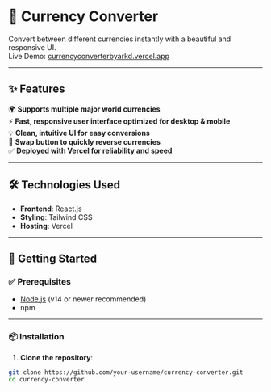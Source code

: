 # 💱 Currency Converter

Convert between different currencies instantly with a beautiful and responsive UI.  
Live Demo: [currencyconverterbyarkd.vercel.app](https://currencyconverterbyarkd.vercel.app)

---

## ✨ Features

🌍 **Supports multiple major world currencies**  
⚡ **Fast, responsive user interface optimized for desktop & mobile**  
💡 **Clean, intuitive UI for easy conversions**  
🔁 **Swap button to quickly reverse currencies**  
✅ **Deployed with Vercel for reliability and speed**

---

## 🛠️ Technologies Used

- **Frontend**: React.js
- **Styling**: Tailwind CSS
- **Hosting**: Vercel

---

## 🚀 Getting Started

### ✅ Prerequisites

- [Node.js](https://nodejs.org/) (v14 or newer recommended)
- npm

---

### 📦 Installation

1. **Clone the repository**:

```bash
git clone https://github.com/your-username/currency-converter.git
cd currency-converter
